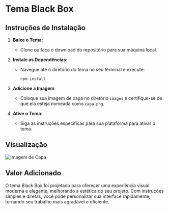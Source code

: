 # Tema Black Box

## Instruções de Instalação

1. **Baixe o Tema**: 
   - Clone ou faça o download do repositório para sua máquina local.

2. **Instale as Dependências**: 
   - Navegue até o diretório do tema no seu terminal e execute:
     ```
     npm install
     ```

3. **Adicione a Imagem**: 
   - Coloque sua imagem de capa no diretório `images` e certifique-se de que ela esteja nomeada como `capa.png`.

4. **Ative o Tema**: 
   - Siga as instruções específicas para sua plataforma para ativar o tema.

## Visualização
![Imagem de Capa](images/capa.png)

## Valor Adicionado
O tema Black Box foi projetado para oferecer uma experiência visual moderna e elegante, melhorando a estética do seu projeto. Com instruções simples e diretas, você pode personalizar sua interface rapidamente, tornando seu trabalho mais agradável e eficiente.